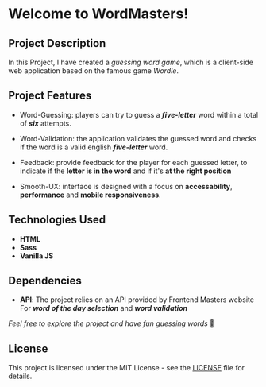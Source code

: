 # Welcome to **WordMasters**!

## Project Description
In this Project, I have created a *guessing word game*, which is a client-side web application based on the famous game _Wordle_.


## Project Features
- Word-Guessing: players can try to guess a **_five-letter_** word within a total of **_six_** attempts.

- Word-Validation: the application validates the guessed word and checks if the word is a valid english **_five-letter_** word.

- Feedback: provide feedback for the player for each guessed letter, to indicate if the **letter is in the word** and if it's **at the right position**

- Smooth-UX: interface is designed with a focus on **accessability**, **performance** and **mobile responsiveness**.

## Technologies Used
- **HTML**
- **Sass**
- **Vanilla JS**

## Dependencies
- **API**: The project relies on an API provided by Frontend Masters website For **_word of the day selection_** and **_word validation_**

_Feel free to explore the project and have fun guessing words_ 💙

## License

This project is licensed under the MIT License - see the [LICENSE](license.txt) file for details.